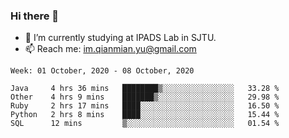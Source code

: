 ### Hi there 👋

- 🔭 I’m currently studying at IPADS Lab in SJTU.
- 📫 Reach me: im.qianmian.yu@gmail.com

<!--START_SECTION:waka-->
```text
Week: 01 October, 2020 - 08 October, 2020

Java     4 hrs 36 mins   ████████▒░░░░░░░░░░░░░░░░   33.28 % 
Other    4 hrs 9 mins    ███████▒░░░░░░░░░░░░░░░░░   29.98 % 
Ruby     2 hrs 17 mins   ████░░░░░░░░░░░░░░░░░░░░░   16.50 % 
Python   2 hrs 8 mins    ████░░░░░░░░░░░░░░░░░░░░░   15.44 % 
SQL      12 mins         ▒░░░░░░░░░░░░░░░░░░░░░░░░   01.54 % 
```
<!--END_SECTION:waka-->

<!--
**yqmmm/yqmmm** is a ✨ _special_ ✨ repository because its `README.md` (this file) appears on your GitHub profile.

Here are some ideas to get you started:

- 🔭 I’m currently working on ...
- 🌱 I’m currently learning ...
- 👯 I’m looking to collaborate on ...
- 🤔 I’m looking for help with ...
- 💬 Ask me about ...
- 📫 How to reach me: ...
- 😄 Pronouns: ...
- ⚡ Fun fact: ...
-->
